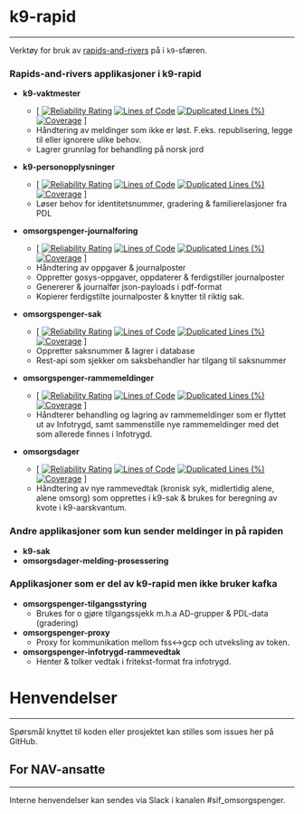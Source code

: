 # k9-rapid

---

Verktøy for bruk av [rapids-and-rivers](https://github.com/navikt/rapids-and-rivers) på i `k9`-sfæren.

### Rapids-and-rivers applikasjoner i k9-rapid

- **k9-vaktmester** 
  - [
[![Reliability Rating](https://sonarcloud.io/api/project_badges/measure?project=navikt_k9-vaktmester&metric=reliability_rating)](https://sonarcloud.io/summary/overall?id=navikt_k9-vaktmester)
[![Lines of Code](https://sonarcloud.io/api/project_badges/measure?project=navikt_k9-vaktmester&metric=ncloc)](https://sonarcloud.io/summary/overall?id=navikt_k9-vaktmester)
[![Duplicated Lines (%)](https://sonarcloud.io/api/project_badges/measure?project=navikt_k9-vaktmester&metric=duplicated_lines_density)](https://sonarcloud.io/summary/overall?id=navikt_k9-vaktmester)
[![Coverage](https://sonarcloud.io/api/project_badges/measure?project=navikt_k9-vaktmester&metric=coverage)](https://sonarcloud.io/summary/overall?id=navikt_k9-vaktmester) ]
  - Håndtering av meldinger som ikke er løst. F.eks. republisering, legge til eller ignorere ulike behov.
  - Lagrer grunnlag for behandling på norsk jord

- **k9-personopplysninger** 
  - [
[![Reliability Rating](https://sonarcloud.io/api/project_badges/measure?project=navikt_k9-personopplysninger&metric=reliability_rating)](https://sonarcloud.io/summary/overall?id=navikt_k9-personopplysninger)
[![Lines of Code](https://sonarcloud.io/api/project_badges/measure?project=navikt_k9-personopplysninger&metric=ncloc)](https://sonarcloud.io/summary/overall?id=navikt_k9-personopplysninger)
[![Duplicated Lines (%)](https://sonarcloud.io/api/project_badges/measure?project=navikt_k9-personopplysninger&metric=duplicated_lines_density)](https://sonarcloud.io/summary/overall?id=navikt_k9-personopplysninger)
[![Coverage](https://sonarcloud.io/api/project_badges/measure?project=navikt_k9-personopplysninger&metric=coverage)](https://sonarcloud.io/summary/overall?id=navikt_k9-personopplysninger) ]
  - Løser behov for identitetsnummer, gradering & familierelasjoner fra PDL

- **omsorgspenger-journalforing** 
  - [
[![Reliability Rating](https://sonarcloud.io/api/project_badges/measure?project=navikt_omsorgspenger-journalforing&metric=reliability_rating)](https://sonarcloud.io/summary/overall?id=navikt_omsorgspenger-journalforing)
[![Lines of Code](https://sonarcloud.io/api/project_badges/measure?project=navikt_omsorgspenger-journalforing&metric=ncloc)](https://sonarcloud.io/summary/overall?id=navikt_omsorgspenger-journalforing)
[![Duplicated Lines (%)](https://sonarcloud.io/api/project_badges/measure?project=navikt_omsorgspenger-journalforing&metric=duplicated_lines_density)](https://sonarcloud.io/summary/overall?id=navikt_omsorgspenger-journalforing)
[![Coverage](https://sonarcloud.io/api/project_badges/measure?project=navikt_omsorgspenger-journalforing&metric=coverage)](https://sonarcloud.io/summary/overall?id=navikt_omsorgspenger-journalforing) ]
  - Håndtering av oppgaver & journalposter
  - Oppretter gosys-oppgaver, oppdaterer & ferdigstiller journalposter
  - Genererer & journalfør json-payloads i pdf-format
  - Kopierer ferdigstilte journalposter & knytter til riktig sak.

- **omsorgspenger-sak**
  - [
  [![Reliability Rating](https://sonarcloud.io/api/project_badges/measure?project=navikt_omsorgspenger-sak&metric=reliability_rating)](https://sonarcloud.io/summary/overall?id=navikt_omsorgspenger-sak)
  [![Lines of Code](https://sonarcloud.io/api/project_badges/measure?project=navikt_omsorgspenger-sak&metric=ncloc)](https://sonarcloud.io/summary/overall?id=navikt_omsorgspenger-sak)
  [![Duplicated Lines (%)](https://sonarcloud.io/api/project_badges/measure?project=navikt_omsorgspenger-sak&metric=duplicated_lines_density)](https://sonarcloud.io/summary/overall?id=navikt_omsorgspenger-sak)
  [![Coverage](https://sonarcloud.io/api/project_badges/measure?project=navikt_omsorgspenger-sak&metric=coverage)](https://sonarcloud.io/summary/overall?id=navikt_omsorgspenger-sak)
  ]
  - Oppretter saksnummer & lagrer i database
  - Rest-api som sjekker om saksbehandler har tilgang til saksnummer

- **omsorgspenger-rammemeldinger** 
  - [
[![Reliability Rating](https://sonarcloud.io/api/project_badges/measure?project=navikt_omsorgspenger-rammemeldinger&metric=reliability_rating)](https://sonarcloud.io/summary/overall?id=navikt_omsorgspenger-rammemeldinger)
[![Lines of Code](https://sonarcloud.io/api/project_badges/measure?project=navikt_omsorgspenger-rammemeldinger&metric=ncloc)](https://sonarcloud.io/summary/overall?id=navikt_omsorgspenger-rammemeldinger)
[![Duplicated Lines (%)](https://sonarcloud.io/api/project_badges/measure?project=navikt_omsorgspenger-rammemeldinger&metric=duplicated_lines_density)](https://sonarcloud.io/summary/overall?id=navikt_omsorgspenger-rammemeldinger)
[![Coverage](https://sonarcloud.io/api/project_badges/measure?project=navikt_omsorgspenger-rammemeldinger&metric=coverage)](https://sonarcloud.io/summary/overall?id=navikt_omsorgspenger-rammemeldinger) ]
  - Håndterer behandling og lagring av rammemeldinger som er flyttet ut av Infotrygd, samt sammenstille nye rammemeldinger med det som allerede finnes i Infotrygd. 

- **omsorgsdager**
  - [
[![Reliability Rating](https://sonarcloud.io/api/project_badges/measure?project=navikt_omsorgsdager&metric=reliability_rating)](https://sonarcloud.io/summary/overall?id=navikt_omsorgsdager)
[![Lines of Code](https://sonarcloud.io/api/project_badges/measure?project=navikt_omsorgsdager&metric=ncloc)](https://sonarcloud.io/summary/overall?id=navikt_omsorgsdager)
[![Duplicated Lines (%)](https://sonarcloud.io/api/project_badges/measure?project=navikt_omsorgsdager&metric=duplicated_lines_density)](https://sonarcloud.io/summary/overall?id=navikt_omsorgsdager)
[![Coverage](https://sonarcloud.io/api/project_badges/measure?project=navikt_omsorgsdager&metric=coverage)](https://sonarcloud.io/summary/overall?id=navikt_omsorgsdager)
 ] 
  - Håndtering av nye rammevedtak (kronisk syk, midlertidig alene, alene omsorg) som opprettes i k9-sak & brukes for beregning av kvote i k9-aarskvantum.

### Andre applikasjoner som kun sender meldinger in på rapiden
- **k9-sak**
- **omsorgsdager-melding-prosessering**

### Applikasjoner som er del av k9-rapid men ikke bruker kafka
- **omsorgspenger-tilgangsstyring**
  - Brukes for o gjøre tilgangssjekk m.h.a AD-grupper & PDL-data (gradering)
- **omsorgspenger-proxy**
  - Proxy for kommunikation mellom fss<->gcp och utveksling av token.
- **omsorgspenger-infotrygd-rammevedtak**
  - Henter & tolker vedtak i fritekst-format fra infotrygd.

# Henvendelser

---

Spørsmål knyttet til koden eller prosjektet kan stilles som issues her på GitHub.

## For NAV-ansatte

---

Interne henvendelser kan sendes via Slack i kanalen #sif_omsorgspenger.
